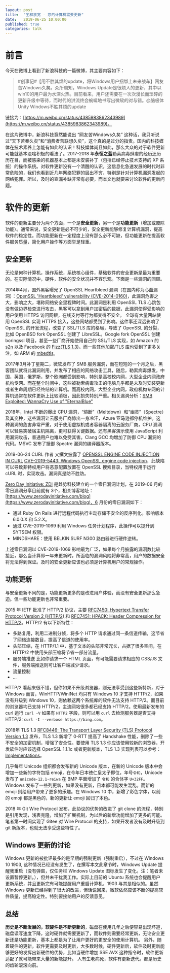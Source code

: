 ```yaml
---
layout: post
title:  "坐和放宽 - 您的计算机需要更新"
date:   2019-06-25 10:00:00
published: true
categories: talk
---
```


# 前言

今天在微博上看到了新浪科技的一篇微博，其主要内容如下：

>#创事记#【用不胜其烦的update，将Windows用户捆绑上未来战车】网友苦Windows久矣。众所周知，Windows Update是很烦人的更新，其中以win10的用户最为水深火热。目前看来，用户还需要在一次次漫长而琐碎的更新升级中等待，而时代的洪流终会蜿蜒地书写出微软的对与错。@脑极体Unity Windows不胜其烦的update

链接为：[https://m.weibo.cn/status/4385983862343989](https://m.weibo.cn/status/4385983862343989)。

在这片微博中，新浪科技竟然能说出 “网友苦Windows久矣” 这种话，我只听说过“天下苦秦久矣”和“消费者苦联想久矣”，这个真的是过分的指责。国内的科技媒体在技术素养上怎能有如此的认识！科技媒体尚且如此，那么大众的对于软件更新可能就基本没啥积极的看法了。2017-2018 年**永恒之蓝**勒索病毒肆虐的经历还历历在目，而被感染的机器基本上都是未安装补丁（包括已经停止技术支持的 XP 系统）的操作系统。对软件更新没有一个清醒的认识，这信息化急速发展的时代时非常危险的，我们也看到近几年网络犯罪的层出不穷，特别是针对计算机漏洞发起的网络犯罪。所以，及时的查漏补缺非常有必要，而本文也就要来讨论软件的更新问题。

# 软件的更新

软件的更新主要分为两个方面，一个是**安全更新**，另一个是**功能更新**（增加或废除功能）。通常来说，安全更新是必不可少的，安全更新能够修复计算机漏洞，提高软件的稳定性。而功能更新在一定程度上没有那么必不可缺，但功能更新在提高软件服务质量，简化用户操作等方面举足轻重。

## 安全更新

无论是何种计算机，操作系统，系统核心组件，基础软件的安全更新是最为重要的。在实际情况中，硬件，软件的安全状况并不容乐观。下面是一些漏洞的回顾。

2014年4月，国外黑客曝光了 OpenSSL Heartbleed 漏洞（在国内称为心血漏洞）：[OpenSSL 'Heartbleed' vulnerability (CVE-2014-0160)](https://www.us-cert.gov/ncas/alerts/TA14-098A)，此漏洞危害之大，影响之大，堪称网络安全里程碑时间。此漏洞是利用 OpenSSL TLS 心跳包没有做边界检查进行攻击，黑客可以拿到用户加密后的数据，此漏洞使得受影响的用户使用 HTTPS 访问网银，在线支付等行为都变得不安全。 全球有大量网站使用 OpenSSL 实现 HTTPS 接入，这些网站都受到了影响。这件事还深远影响了 OpenSSL 的开发流程，改变了 SSL/TLS 库的格局，导致了 OpenSSL 的分裂，比如 OpenBSD fork OpenSSL 创建了 LibreSSL。Google fork OpenSSL 创建 boringssl 项目，甚至一些厂商开始使用自己的 SSL/TLS 实现，如 Amazon 的 [s2n](https://github.com/awslabs/s2n) 以及 Facebook 的 [Fizz(TLS 1.3)](https://github.com/facebookincubator/fizz)。而一些其他加密/TLS 库也受到了更多关注，如 ARM 的 [mbedtls](https://github.com/ARMmbed/mbedtls)。

2017年3月补丁星期二，微软发布了 SMB 服务漏洞，而在短短的一个月之后，黑客团队就将此漏洞利用，并发布了相应的网络攻击工具，随后，勒索病毒爆发，中国，英国，俄罗斯，整个欧洲都受到影响，特别是高校校内网，大型企业内网政府机构专网。而在整个时间中，这些被勒索病毒攻击的电脑几乎都是未及时安装更新或者生命周期已经终结的计算机。而高校内网，大型企业内网，政府机构专网的计算机通常在软件更新上比较消极，因此损失特别严重。相关漏洞分析：[SMB Exploited: WannaCry Use of "EternalBlue"](https://www.fireeye.com/blog/threat-research/2017/05/smb-exploited-wannacry-use-of-eternalblue.html)

2018年，Intel 不断的爆出 CPU 漏洞，“熔断”（Meltdown）和“幽灵”（Spectre）及其变种，这些漏洞让云服务厂商惊出一身冷汗，Azure 亚马逊都停机维护。这种漏洞的危害非常严重，对于使用虚拟机或者容器隔离的云服务厂商，CPU 漏洞可以轻易突破宿主机隔离，更可获得关键数据。还有黑客演示使用 JavaScript 利用漏洞攻击，普通用户也难以免受其害。Clang GCC 均增加了防御 CPU 漏洞的代码。MSVC 发布了抵御 Spectre 漏洞的编译器版本。

2019-06-24 CURL 作者 又撰文披露了 [OPENSSL ENGINE CODE INJECTION IN CURL](https://daniel.haxx.se/blog/2019/06/24/openssl-engine-code-injection-in-curl/)  [CVE-2019-5443: Windows OpenSSL engine code injection](https://curl.haxx.se/docs/CVE-2019-5443.html)，此缺陷可以导致非特权用户将恶意配置放置在 OpenSSL 搜索目录，当特权用于运行 cURL 时，实现攻击。漏洞真是防不胜防。

[Zero Day Initiative: ZDI](https://www.zerodayinitiative.com/) 是趋势科技建立的一个零日漏洞计划，在 2019-06 月的零日漏洞分享目前就有 3个，相关博客地址：[https://www.zerodayinitiative.com/blog](https://www.zerodayinitiative.com/blog)，6 月份的零日漏洞如下：

+   通过 Ruby On Rails 进行远程代码执行主动存储不安全的反序列化。影响版本 6.0.0.X 和 5.2.X。
+   通过 CVE-2019-1069 利用 Windows 任务计划程序，此操作可以提升到 SYTSEM 权限。
+   MINDSHARE：使用 BELKIN SURF N300 路由器进行硬件逆转。

上述零日漏洞以 CVE-2019-1069 影响最为广泛，如果每个月披露的漏洞数比较接近，那么当计算即一年未更新时，所面临的漏洞风险将非常高，用户的数据安全将无法得到保证。及时的安全更新应该也必须是计算机用户的常规操作。


## 功能更新

与安全更新不同的是，功能更新更多的是改进用户体验，而没有安全更新那么急迫。但一些功能更新也非常重要。

2015 年 IETF 批准了  HTTP/2 协议，主要 [RFC7450: Hypertext Transfer Protocol Version 2 (HTTP/2)](https://httpwg.org/specs/rfc7540.html) 和 [RFC7451: HPACK: Header Compression for HTTP/2](https://httpwg.org/specs/rfc7541.html)。HTTP/2 有以下新特性：

+   多路复用，利用二进制分帧，将多个 HTTP 请求通过同一条信道传输，这节省了网络连接数目，提高了信道的使用率。
+   头部压缩，在 HTTP/1.1 中，基于文本的头部非常冗长，占据了很多空间，在 HTTP/2 中使用头部压缩将节省一部分流量。
+   服务端推送 比如你请求一个 HTML 页面，有可能需要请求相应的 CSS/JS 文件，服务端推送则可让客户端减少请求。
+   流量控制
+   ...

HTTP/2 看起来很不错，但你如果不升级浏览器，则无法享受到这些新特新，对于 Windows 而言，WinHTTP/WinINet 均只有 Windows 10 才支持 HTTP/2，如果没有升级到 Windows 10，则依赖这两个系统库的软件无法支持 HTTP/2。而目前的浏览器均已支持 HTTP/2，主流网站很多都已经支持 HTTP/2。使用最新发布的 curl 运行 `curl -V` 如果有 `HTTP2` 字段，则可以用 `curl` 去检测服务器是否支持 HTTP/2: `curl -I --verbose https://bing.com`。

2018年 TLS 1.3 [RFC8446: The Transport Layer Security (TLS) Protocol Version 1.3](https://tools.ietf.org/html/rfc8446) 发布，TLS 1.3 新增了 0-RTT 提高了 Handshake 性能，删除了一些不安全的加密机制，增强了安全性。要使用 TLS 1.3 你应该使用较新的浏览器，开发软件时应该选择 OpenSSL 1.1.1c 或者更新版本，TLS 1.3 实现列表可以参考：[Implementations](https://github.com/tlswg/tls13-spec/wiki/Implementations)。

几乎每年 Unicode 组织都会发布新的 Unicode 版本，在新的 Unicode 版本中会增加一些新的字符包括 emoji，在今年日本徳仁皇太子即位，年号`令和`，Unicode 发布了 `unicode-12.1-reiwa` 在 BMP 平面增加了 `令和` 的合体字 `U+32FF`。Windows 发布了一些列更新，如果没有更新，日本都可能发生混乱。而新的 emoji 则给用户带来了更多的乐趣。在 Windows 10 中，新增了彩色字体，以前的 emoji 都是黑色的，新的更新让 emoji 回归了本色。

2018 年 Git Wire Protocol 发布，此协议的优势的改进了 git clone 的流程，特别是引用发现，浅表克隆，增加了扩展机制，为以后的新增功能增加了更多的可能。笔者第一时间实现了 Gitee 对 Wire Protocol 的支持，如果开发者没有及时升级到 git 新版本，也就无法享受这些特性了。

## Windows 更新的讨论

Windows 更新的被批评最多的是早期的强制更新（强制重启），不过在 Windows 10 1903, 这种情况已经没有发生了，在撰写本文此章节时，Windows Update 提醒我重启（没有弹窗，仅任务栏 Windows Update 图标发生了变化。注：笔者未设置暂停更新。），但并未干扰我工作。实际上目前的 Ubuntu 系统也会提醒用户更新系统，并且更新完有可能提醒用户重启计算机，1903 与其是相似的。虽然 Windows 更新已经得到了很大的改进，但话说回来，微软依然应该不断的提高软件质量，提高稳定性。特别要接纳用户的反馈意见。

## 总结

**历史是不断发展的，软硬件是不断更新的**，磁盘在使用几年之后便容易出现坏道，磁盘读写速度下降，这时硬件就需要更新了，而软件则需要经常更新，无论安全更新还是功能更新，基本上都是为了让用户更好的更安全的使用计算机。
另外，随着硬件的更新，软件更需要及时更新，大多数时候，硬件更新后，软件及时更新能够更好的发挥出新硬件的优势，比如当硬件增加 SSE AVX 这种指令时，软件更新适配了就可能带来大量的新能提升。
人有生老病死，软件有更新迭代。都是历史的齿轮滚滚向前。
